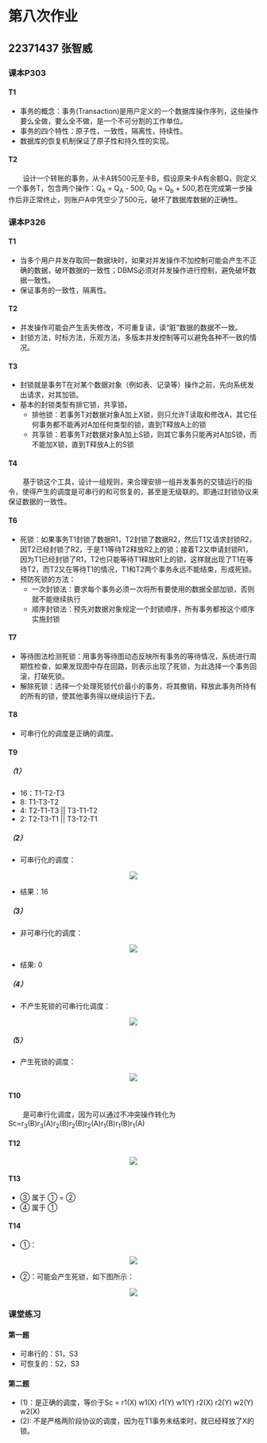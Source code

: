 # 第八次作业
## 22371437 张智威
### 课本P303
#### T1
* 事务的概念：事务(Transaction)是用户定义的一个数据库操作序列，这些操作要么全做，要么全不做，是一个不可分割的工作单位。
* 事务的四个特性：原子性，一致性，隔离性，持续性。
* 数据库的恢复机制保证了原子性和持久性的实现。

#### T2
&ensp; &ensp; &ensp;设计一个转账的事务，从卡A转500元至卡B，假设原来卡A有余额Q，则定义一个事务T，包含两个操作：Q<sub>A</sub> = Q<sub>A</sub> - 500, Q<sub>B</sub> = Q<sub>b</sub> + 500,若在完成第一步操作后非正常终止，则账户A中凭空少了500元，破坏了数据库数据的正确性。

### 课本P326
#### T1
* 当多个用户并发存取同一数据块时，如果对并发操作不加控制可能会产生不正确的数据，破坏数据的一致性；DBMS必须对并发操作进行控制，避免破坏数据一致性。
* 保证事务的一致性，隔离性。

#### T2
* 并发操作可能会产生丢失修改，不可重复读，读“脏”数据的数据不一致。
* 封锁方法，时标方法，乐观方法，多版本并发控制等可以避免各种不一致的情况。

#### T3
* 封锁就是事务T在对某个数据对象（例如表、记录等）操作之前，先向系统发出请求，对其加锁。
* 基本的封锁类型有排它锁，共享锁。
  * 排他锁：若事务T对数据对象A加上X锁，则只允许T读取和修改A，其它任何事务都不能再对A加任何类型的锁，直到T释放A上的锁
  * 共享锁：若事务T对数据对象A加上S锁，则其它事务只能再对A加S锁，而不能加X锁，直到T释放A上的S锁

#### T4
&ensp; &ensp; &ensp;基于锁这个工具，设计一组规则，来合理安排一组并发事务的交错运行的指令，使得产生的调度是可串行的和可恢复的，甚至是无级联的。即通过封锁协议来保证数据的一致性。

#### T6
* 死锁：如果事务T1封锁了数据R1，T2封锁了数据R2，然后T1又请求封锁R2，因T2已经封锁了R2，于是T1等待T2释放R2上的锁；接着T2又申请封锁R1，因为T1已经封锁了R1，T2也只能等待T1释放R1上的锁，这样就出现了T1在等待T2，而T2又在等待T1的情况，T1和T2两个事务永远不能结束，形成死锁。
* 预防死锁的方法：
  * 一次封锁法：要求每个事务必须一次将所有要使用的数据全部加锁，否则就不能继续执行
  * 顺序封锁法：预先对数据对象规定一个封锁顺序，所有事务都按这个顺序实施封锁

#### T7
* 等待图法检测死锁：用事务等待图动态反映所有事务的等待情况，系统进行周期性检查，如果发现图中存在回路，则表示出现了死锁，为此选择一个事务回滚，打破死锁。
* 解除死锁：选择一个处理死锁代价最小的事务，将其撤销，释放此事务所持有的所有的锁，使其他事务得以继续运行下去。

#### T8
* 可串行化的调度是正确的调度。

#### T9
##### （1）
* 16：T1-T2-T3
* 8: T1-T3-T2
* 4: T2-T1-T3 || T3-T1-T2
* 2: T2-T3-T1 || T3-T2-T1

##### （2）
* 可串行化的调度：
<div align=center><img src='image.png'></div>

* 结果：16

##### （3）
* 非可串行化的调度：
<div align=center><img src='image-1.png'></div>

* 结果: 0

##### （4）
* 不产生死锁的可串行化调度：
<div align=center><img src='image-2.png'></div>

##### （5）
* 产生死锁的调度：
<div align=center><img src='image-3.png'></div>

#### T10
&ensp; &ensp; &ensp;是可串行化调度，因为可以通过不冲突操作转化为Sc=r<sub>3</sub>(B)r<sub>3</sub>(A)r<sub>2</sub>(B)r<sub>2</sub>(B)r<sub>2</sub>(A)r<sub>1</sub>(B)r<sub>1</sub>(B)r<sub>1</sub>(A)

#### T12
<div align=center><img src='image-4.png'></div>

#### T13
* ③ 属于 ① = ②
* ④ 属于 ①

#### T14
* ①：
<div align=center><img src='image-5.png'></div>

* ②：可能会产生死锁，如下图所示：
<div align=center><img src='image-6.png'></div>

### 课堂练习
#### 第一题
* 可串行的：S1，S3
* 可恢复的：S2，S3

#### 第二题
* (1)：是正确的调度，等价于Sc = r1(X) w1(X) r1(Y) w1(Y) r2(X) r2(Y) w2(Y) w2(X) 
* (2): 不是严格两阶段协议的调度，因为在T1事务未结束时，就已经释放了X的锁。